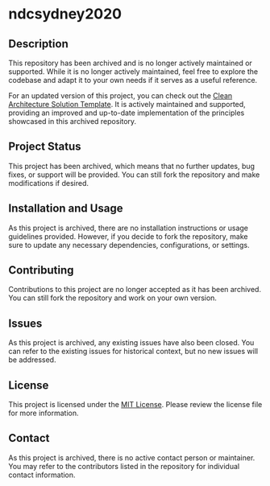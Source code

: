# ndcsydney2020

## Description

This repository has been archived and is no longer actively maintained or supported. While it is no longer actively maintained, feel free to explore the codebase and adapt it to your own needs if it serves as a useful reference.

For an updated version of this project, you can check out the [Clean Architecture Solution Template](https://github.com/jasontaylordev/CleanArchitecture). It is actively maintained and supported, providing an improved and up-to-date implementation of the principles showcased in this archived repository.

## Project Status

This project has been archived, which means that no further updates, bug fixes, or support will be provided. You can still fork the repository and make modifications if desired.

## Installation and Usage

As this project is archived, there are no installation instructions or usage guidelines provided. However, if you decide to fork the repository, make sure to update any necessary dependencies, configurations, or settings.

## Contributing

Contributions to this project are no longer accepted as it has been archived. You can still fork the repository and work on your own version.

## Issues

As this project is archived, any existing issues have also been closed. You can refer to the existing issues for historical context, but no new issues will be addressed.

## License

This project is licensed under the [MIT License](LICENSE). Please review the license file for more information.

## Contact

As this project is archived, there is no active contact person or maintainer. You may refer to the contributors listed in the repository for individual contact information.
